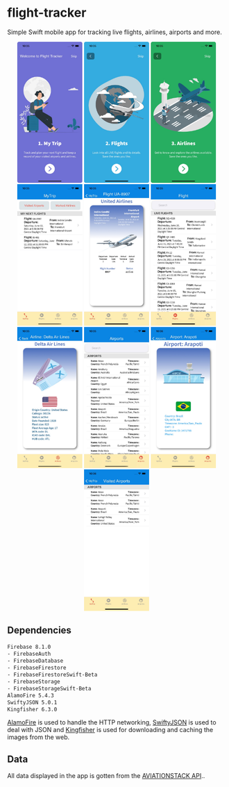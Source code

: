 # flight-tracker
Simple Swift mobile app for tracking live flights, airlines, airports and more. 

<p align="center">
  <img src="https://github.com/enriquedlh97/flight-tracker/blob/main/screenshots/1.jpeg" width="150">
  <img src="https://github.com/enriquedlh97/flight-tracker/blob/main/screenshots/2.jpeg" width="150">
  <img src="https://github.com/enriquedlh97/flight-tracker/blob/main/screenshots/3.jpeg" width="150">
  <img src="https://github.com/enriquedlh97/flight-tracker/blob/main/screenshots/4.jpeg" width="150">
  <img src="https://github.com/enriquedlh97/flight-tracker/blob/main/screenshots/5.jpeg" width="150">
  <img src="https://github.com/enriquedlh97/flight-tracker/blob/main/screenshots/6.jpeg" width="150">
  <img src="https://github.com/enriquedlh97/flight-tracker/blob/main/screenshots/8.jpeg" width="150">
  <img src="https://github.com/enriquedlh97/flight-tracker/blob/main/screenshots/9.jpeg" width="150">
  <img src="https://github.com/enriquedlh97/flight-tracker/blob/main/screenshots/11.jpeg" width="150">
  <img src="https://github.com/enriquedlh97/flight-tracker/blob/main/screenshots/12.jpeg" width="150">

## Dependencies

```
Firebase 8.1.0
- FirebaseAuth
- FirebaseDatabase
- FirebaseFirestore
- FirebaseFirestoreSwift-Beta
- FirebaseStorage
- FirebaseStorageSwift-Beta
AlamoFire 5.4.3
SwiftyJSON 5.0.1
Kingfisher 6.3.0
```

[AlamoFire](https://github.com/Alamofire/Alamofire.git) is used to handle the HTTP networking, [SwiftyJSON](https://github.com/SwiftyJSON/SwiftyJSON.git) is used to deal with JSON and [Kingfisher](https://github.com/onevcat/Kingfisher.git) is used for downloading and caching the images from the web.

## Data
All data displayed in the app is gotten from the [AVIATIONSTACK API](https://aviationstack.com/)..
